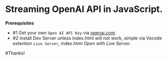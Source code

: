 # Streaming OpenAI API in JavaScript.

**Prerequisites**
- #1 Get your own `Open AI API Key` via [openai.com](https://platform.openai.com/account/api-keys). 
- #2 install Dev Server unless index.html will not work, simple via Vscode extention `Live Server`, index.html *Open with Live Server*.

#Thanks!
